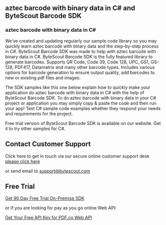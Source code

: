## aztec barcode with binary data in C# and ByteScout Barcode SDK

### aztec barcode with binary data in C#

We’ve created and updating regularly our sample code library so you may quickly learn aztec barcode with binary data and the step-by-step process in C#. ByteScout Barcode SDK was made to help with aztec barcode with binary data in C#. ByteScout Barcode SDK is the fully featured library to generate barcodes. Supports QR Code, Code 39, Code 128, UPC, GS1, GS-128, PDF417, Datamatrix and many other barcode types. Includes various options for barcode generation to ensure output quality, add barcodes to new or existing pdf files and images.

The SDK samples like this one below explain how to quickly make your application do aztec barcode with binary data in C# with the help of ByteScout Barcode SDK. To do aztec barcode with binary data in your C# project or application you may simply copy & paste the code and then run your app! Test C# sample code examples whether they respond your needs and requirements for the project.

Free trial version of ByteScout Barcode SDK is available on our website. Get it to try other samples for C#.

## Contact Customer Support

Click here to get in touch via our secure online customer support desk [please click here](https://bytescout.zendesk.com/hc/en-us/requests/new?subject=ByteScout%20Barcode%20SDK%20Question)

or send email to [support@bytescout.com](mailto:support@bytescout.com?subject=ByteScout%20Barcode%20SDK%20Question) 

## Free Trial

[Get 90 Day Free Trial On-Premise SDK](https://bytescout.com/download/web-installer?utm_source=github-readme)

or if you are looking for pay as you go online Web API:

[Get Your Free API Key for PDF.co Web API](https://pdf.co/documentation/api?utm_source=github-readme)